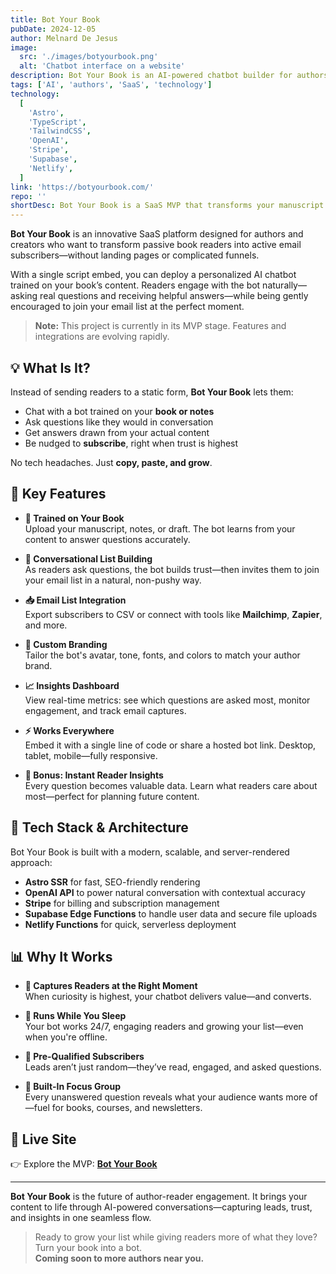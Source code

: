 ```yaml
---
title: Bot Your Book
pubDate: 2024-12-05
author: Melnard De Jesus
image:
  src: './images/botyourbook.png'
  alt: 'Chatbot interface on a website'
description: Bot Your Book is an AI-powered chatbot builder for authors—turning your book into a conversational assistant that answers reader questions and grows your email list. Built with Astro SSR and integrated with OpenAI, Stripe, and Netlify Functions, this MVP SaaS captures reader intent at the perfect moment.
tags: ['AI', 'authors', 'SaaS', 'technology']
technology:
  [
    'Astro',
    'TypeScript',
    'TailwindCSS',
    'OpenAI',
    'Stripe',
    'Supabase',
    'Netlify',
  ]
link: 'https://botyourbook.com/'
repo: ''
shortDesc: Bot Your Book is a SaaS MVP that transforms your manuscript into a lead-generating chatbot—built with Astro SSR, OpenAI, and Supabase for conversational list-building and reader engagement. 📘🤖
---
```


**Bot Your Book** is an innovative SaaS platform designed for authors and creators who want to transform passive book readers into active email subscribers—without landing pages or complicated funnels.

With a single script embed, you can deploy a personalized AI chatbot trained on your book’s content. Readers engage with the bot naturally—asking real questions and receiving helpful answers—while being gently encouraged to join your email list at the perfect moment.

> **Note:** This project is currently in its MVP stage. Features and integrations are evolving rapidly.

## 💡 What Is It?

Instead of sending readers to a static form, **Bot Your Book** lets them:

- Chat with a bot trained on your **book or notes**
- Ask questions like they would in conversation
- Get answers drawn from your actual content
- Be nudged to **subscribe**, right when trust is highest

No tech headaches. Just **copy, paste, and grow**.

## 🚀 Key Features

- **📘 Trained on Your Book**  
  Upload your manuscript, notes, or draft. The bot learns from your content to answer questions accurately.

- **💬 Conversational List Building**  
  As readers ask questions, the bot builds trust—then invites them to join your email list in a natural, non-pushy way.

- **📥 Email List Integration**  
  Export subscribers to CSV or connect with tools like **Mailchimp**, **Zapier**, and more.

- **🎨 Custom Branding**  
  Tailor the bot's avatar, tone, fonts, and colors to match your author brand.

- **📈 Insights Dashboard**  
  View real-time metrics: see which questions are asked most, monitor engagement, and track email captures.

- **⚡ Works Everywhere**  
  Embed it with a single line of code or share a hosted bot link. Desktop, tablet, mobile—fully responsive.

- **🎁 Bonus: Instant Reader Insights**  
  Every question becomes valuable data. Learn what readers care about most—perfect for planning future content.

## 🔧 Tech Stack & Architecture

Bot Your Book is built with a modern, scalable, and server-rendered approach:

- **Astro SSR** for fast, SEO-friendly rendering
- **OpenAI API** to power natural conversation with contextual accuracy
- **Stripe** for billing and subscription management
- **Supabase Edge Functions** to handle user data and secure file uploads
- **Netlify Functions** for quick, serverless deployment

## 📊 Why It Works

- **📌 Captures Readers at the Right Moment**  
  When curiosity is highest, your chatbot delivers value—and converts.

- **🌙 Runs While You Sleep**  
  Your bot works 24/7, engaging readers and growing your list—even when you're offline.

- **🎯 Pre-Qualified Subscribers**  
  Leads aren’t just random—they’ve read, engaged, and asked questions.

- **🧠 Built-In Focus Group**  
  Every unanswered question reveals what your audience wants more of—fuel for books, courses, and newsletters.

## 🔗 Live Site

👉 Explore the MVP: [**Bot Your Book**](https://botyourbook.com/)

---

**Bot Your Book** is the future of author-reader engagement. It brings your content to life through AI-powered conversations—capturing leads, trust, and insights in one seamless flow.

> Ready to grow your list while giving readers more of what they love?  
> Turn your book into a bot.  
> **Coming soon to more authors near you.**
